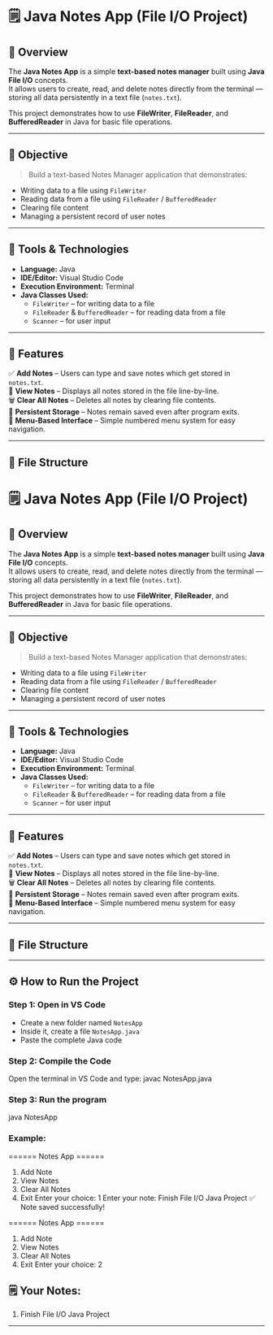 # 🗒️ Java Notes App (File I/O Project)

## 📘 Overview
The **Java Notes App** is a simple **text-based notes manager** built using **Java File I/O** concepts.  
It allows users to create, read, and delete notes directly from the terminal — storing all data persistently in a text file (`notes.txt`).  

This project demonstrates how to use **FileWriter**, **FileReader**, and **BufferedReader** in Java for basic file operations.

---

## 🎯 Objective
> Build a text-based Notes Manager application that demonstrates:
- Writing data to a file using `FileWriter`
- Reading data from a file using `FileReader` / `BufferedReader`
- Clearing file content
- Managing a persistent record of user notes

---

## 🧰 Tools & Technologies
- **Language:** Java  
- **IDE/Editor:** Visual Studio Code  
- **Execution Environment:** Terminal  
- **Java Classes Used:**  
  - `FileWriter` – for writing data to a file  
  - `FileReader` & `BufferedReader` – for reading data from a file  
  - `Scanner` – for user input  

---

## 🧩 Features
✅ **Add Notes** – Users can type and save notes which get stored in `notes.txt`.  
📖 **View Notes** – Displays all notes stored in the file line-by-line.  
🗑️ **Clear All Notes** – Deletes all notes by clearing file contents.  
💾 **Persistent Storage** – Notes remain saved even after program exits.  
🧱 **Menu-Based Interface** – Simple numbered menu system for easy navigation.  

---

## 📁 File Structure
# 🗒️ Java Notes App (File I/O Project)

## 📘 Overview
The **Java Notes App** is a simple **text-based notes manager** built using **Java File I/O** concepts.  
It allows users to create, read, and delete notes directly from the terminal — storing all data persistently in a text file (`notes.txt`).  

This project demonstrates how to use **FileWriter**, **FileReader**, and **BufferedReader** in Java for basic file operations.

---

## 🎯 Objective
> Build a text-based Notes Manager application that demonstrates:
- Writing data to a file using `FileWriter`
- Reading data from a file using `FileReader` / `BufferedReader`
- Clearing file content
- Managing a persistent record of user notes

---

## 🧰 Tools & Technologies
- **Language:** Java  
- **IDE/Editor:** Visual Studio Code  
- **Execution Environment:** Terminal  
- **Java Classes Used:**  
  - `FileWriter` – for writing data to a file  
  - `FileReader` & `BufferedReader` – for reading data from a file  
  - `Scanner` – for user input  

---

## 🧩 Features
✅ **Add Notes** – Users can type and save notes which get stored in `notes.txt`.  
📖 **View Notes** – Displays all notes stored in the file line-by-line.  
🗑️ **Clear All Notes** – Deletes all notes by clearing file contents.  
💾 **Persistent Storage** – Notes remain saved even after program exits.  
🧱 **Menu-Based Interface** – Simple numbered menu system for easy navigation.  

---

## 📁 File Structure


---

## ⚙️ How to Run the Project

### Step 1: Open in VS Code
- Create a new folder named `NotesApp`
- Inside it, create a file `NotesApp.java`
- Paste the complete Java code

### Step 2: Compile the Code
Open the terminal in VS Code and type:
javac NotesApp.java

### Step 3: Run the program
java NotesApp


### Example:
 ====== Notes App ======
1. Add Note
2. View Notes
3. Clear All Notes
4. Exit
Enter your choice: 1
Enter your note: Finish File I/O Java Project
✅ Note saved successfully!

====== Notes App ======
1. Add Note
2. View Notes
3. Clear All Notes
4. Exit
Enter your choice: 2

🗒️ Your Notes:
---------------------------
1. Finish File I/O Java Project
---------------------------

